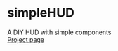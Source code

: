 simpleHUD
=========

A DIY HUD with simple components  
[Project page](https://lucaswo.github.io/simpleHUD/)
